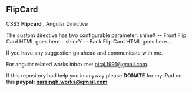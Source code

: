 ## FlipCard
CSS3 **Flipcard** , Angular Directive

The custom directive has two configurable parameter:
shineX --  Front Flip Card HTML goes here...
shineY --  Back Flip Card HTML goes here...

If you have any suggestion go ahead and communicate with me.


For angular related works inbox me: [niraj.1991@gmail.com](mailto:niraj.1991@gmail.com).


If this repository had help you in anyway please  **DONATE** for my iPad on this **paypal: narsingh.works@gmail.com**
